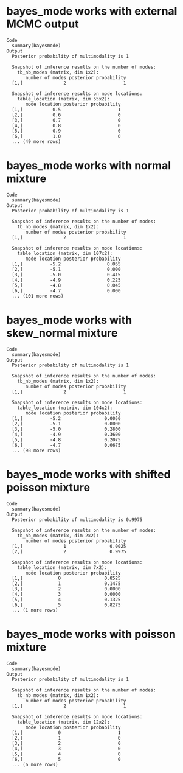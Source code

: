 # bayes_mode works with external MCMC output

    Code
      summary(bayesmode)
    Output
      Posterior probability of multimodality is 1 
      
      Snapshot of inference results on the number of modes:
        tb_nb_modes (matrix, dim 1x2): 
           number of modes posterior probability
      [1,]               2                     1
      
      Snapshot of inference results on mode locations:
        table_location (matrix, dim 55x2): 
           mode location posterior probability
      [1,]           0.5                     1
      [2,]           0.6                     0
      [3,]           0.7                     0
      [4,]           0.8                     0
      [5,]           0.9                     0
      [6,]           1.0                     0
      ... (49 more rows)

# bayes_mode works with normal mixture

    Code
      summary(bayesmode)
    Output
      Posterior probability of multimodality is 1 
      
      Snapshot of inference results on the number of modes:
        tb_nb_modes (matrix, dim 1x2): 
           number of modes posterior probability
      [1,]               2                     1
      
      Snapshot of inference results on mode locations:
        table_location (matrix, dim 107x2): 
           mode location posterior probability
      [1,]          -5.2                 0.055
      [2,]          -5.1                 0.000
      [3,]          -5.0                 0.415
      [4,]          -4.9                 0.225
      [5,]          -4.8                 0.045
      [6,]          -4.7                 0.000
      ... (101 more rows)

# bayes_mode works with skew_normal mixture

    Code
      summary(bayesmode)
    Output
      Posterior probability of multimodality is 1 
      
      Snapshot of inference results on the number of modes:
        tb_nb_modes (matrix, dim 1x2): 
           number of modes posterior probability
      [1,]               2                     1
      
      Snapshot of inference results on mode locations:
        table_location (matrix, dim 104x2): 
           mode location posterior probability
      [1,]          -5.2                0.0050
      [2,]          -5.1                0.0000
      [3,]          -5.0                0.2800
      [4,]          -4.9                0.3600
      [5,]          -4.8                0.2075
      [6,]          -4.7                0.0675
      ... (98 more rows)

# bayes_mode works with shifted poisson mixture

    Code
      summary(bayesmode)
    Output
      Posterior probability of multimodality is 0.9975 
      
      Snapshot of inference results on the number of modes:
        tb_nb_modes (matrix, dim 2x2): 
           number of modes posterior probability
      [1,]               1                0.0025
      [2,]               2                0.9975
      
      Snapshot of inference results on mode locations:
        table_location (matrix, dim 7x2): 
           mode location posterior probability
      [1,]             0                0.8525
      [2,]             1                0.1475
      [3,]             2                0.0000
      [4,]             3                0.0000
      [5,]             4                0.1325
      [6,]             5                0.8275
      ... (1 more rows)

# bayes_mode works with poisson mixture

    Code
      summary(bayesmode)
    Output
      Posterior probability of multimodality is 1 
      
      Snapshot of inference results on the number of modes:
        tb_nb_modes (matrix, dim 1x2): 
           number of modes posterior probability
      [1,]               2                     1
      
      Snapshot of inference results on mode locations:
        table_location (matrix, dim 12x2): 
           mode location posterior probability
      [1,]             0                     1
      [2,]             1                     0
      [3,]             2                     0
      [4,]             3                     0
      [5,]             4                     0
      [6,]             5                     0
      ... (6 more rows)

